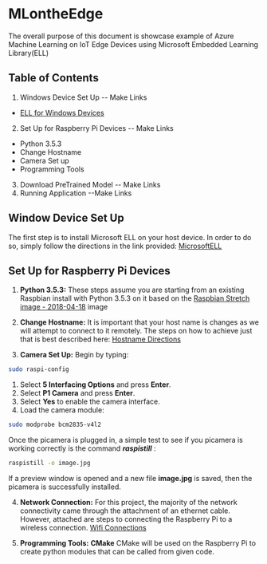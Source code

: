 # MLontheEdge
The overall purpose of this document is showcase example of Azure Machine Learning on IoT Edge Devices using Microsoft Embedded Learning Library(ELL)

## Table of Contents
1. Windows Device Set Up -- Make Links
* [ELL for Windows Devices](https://github.com/Microsoft/ELL/blob/master/INSTALL-Windows.md) 
2. Set Up for Raspberry Pi Devices -- Make Links
* Python 3.5.3
* Change Hostname
* Camera Set up
* Programming Tools
3. Download PreTrained Model -- Make Links
4. Running Application --Make Links

## Window Device Set Up
The first step is to install Microsoft ELL on your host device. In order to do so, simply follow the directions in the link provided: [MicrosoftELL](https://github.com/Microsoft/ELL/blob/master/INSTALL-Windows.md)

## Set Up for Raspberry Pi Devices
1. **Python 3.5.3:** These steps assume you are starting from an existing Raspbian install with Python 3.5.3 on it based on the [Raspbian Stretch image - 2018-04-18](http://downloads.raspberrypi.org/raspbian/images/raspbian-2018-04-19/2018-04-18-raspbian-stretch.zip) image

2. **Change Hostname:** It is important that your host name is changes as we will attempt to connect to it remotely. The steps on how to achieve just that is best described here: [Hostname Directions](https://www.dexterindustries.com/howto/change-the-hostname-of-your-pi/)

3. **Camera Set Up:**
Begin by typing: 
```bash
sudo raspi-config
```
1. Select **5 Interfacing Options** and press **Enter**.
2. Select **P1 Camera** and press **Enter**.
3. Select **Yes** to enable the camera interface.
4. Load the camera module:
```bash
sudo modprobe bcm2835-v4l2
```
Once the picamera is plugged in, a simple test to see if you picamera is working correctly is the command ***raspistill*** :
```bash
raspistill -o image.jpg
```
If a preview window is opened and a new file **image.jpg** is saved, then the picamera is successfully installed.

4. **Network Connection:**
For this project, the majority of the network connectivity came through the attachment of an ethernet cable. However, attached are steps to connecting the Raspberry Pi to a wireless connection. [Wifi Connections](https://www.raspberrypi.org/documentation/configuration/wireless/wireless-cli.md)

5. **Programming Tools:**
**CMake**
CMake will be used on the Raspberry Pi to create python modules that can be called from given code. 


